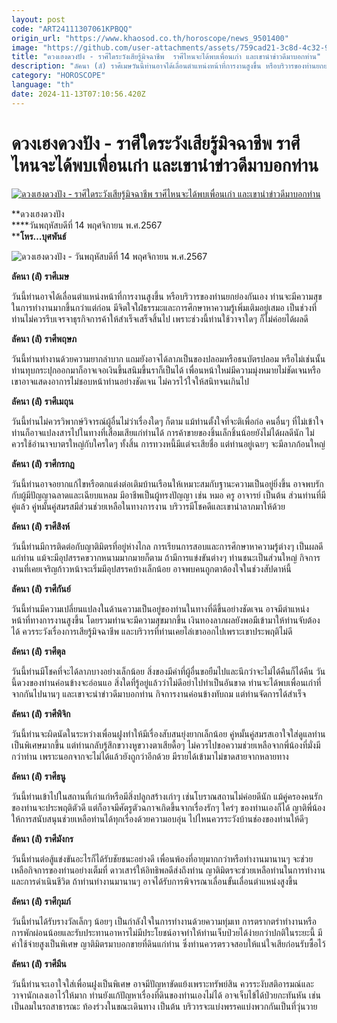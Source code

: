 ```yaml
---
layout: post
code: "ART24111307061KPBQQ"
origin_url: "https://www.khaosod.co.th/horoscope/news_9501400"
image: "https://github.com/user-attachments/assets/759cad21-3c8d-4c32-9cf3-08aa8eaf0c22"
title: "ดวงเฮงดวงปัง - ราศีใดระวังเสียรู้มิจฉาชีพ  ราศีไหนจะได้พบเพื่อนเก่า และเขานำข่าวดีมาบอกท่าน"
description: "ลัคนา (ลั) ราศีเมษวันนี้ท่านอาจได้เลื่อนตำแหน่งหน้าที่การงานสูงขึ้น หรือบริวารของท่านยกย่องกันเอง ท่านจะมีความสุขในการทำงานมากขึ้นกว่าแต่ก่อน"
category: "HOROSCOPE"
language: "th"
date: 2024-11-13T07:10:56.420Z
---
```


# ดวงเฮงดวงปัง - ราศีใดระวังเสียรู้มิจฉาชีพ  ราศีไหนจะได้พบเพื่อนเก่า และเขานำข่าวดีมาบอกท่าน

[![ดวงเฮงดวงปัง - ราศีใดระวังเสียรู้มิจฉาชีพ  ราศีไหนจะได้พบเพื่อนเก่า และเขานำข่าวดีมาบอกท่าน](https://www.khaosod.co.th/wpapp/uploads/2024/11/05-วันพฤหัส.jpg "ดวงเฮงดวงปัง - ราศีใดระวังเสียรู้มิจฉาชีพ  ราศีไหนจะได้พบเพื่อนเก่า และเขานำข่าวดีมาบอกท่าน")](https://www.khaosod.co.th/wpapp/uploads/2024/11/05-วันพฤหัส.jpg)

**ดวงเฮงดวงปัง  
****วันพฤหัสบดีที่ 14 พฤศจิกายน พ.ศ.2567  
****โหร…บุศพันธ์**

![ดวงเฮงดวงปัง - วันพฤหัสบดีที่ 14 พฤศจิกายน พ.ศ.2567](https://www.khaosod.co.th/wpapp/uploads/2024/11/005-วันพฤหัส.jpg)

**ลัคนา (ลั) ราศีเมษ**

วันนี้ท่านอาจได้เลื่อนตำแหน่งหน้าที่การงานสูงขึ้น หรือบริวารของท่านยกย่องกันเอง ท่านจะมีความสุขในการทำงานมากขึ้นกว่าแต่ก่อน มีจิตใจใฝ่ธรรมะและการศึกษาหาความรู้เพิ่มเติมอยู่เสมอ เป็นช่วงที่ท่านไม่ควรรีบเจรจาธุรกิจการค้าให้สำเร็จเสร็จสิ้นไป เพราะช่วงนี้ท่านใช้วาจาใดๆ ก็ไม่ค่อยได้ผลดี

**ลัคนา (ลั) ราศีพฤษภ**

วันนี้ท่านทำงานด้วยความยากลำบาก แถมยังอาจได้ลาภเป็นของปลอมหรือธนบัตรปลอม หรือไม่เช่นนั้นท่านทุบกระปุกออกมาก็อาจเจอเงินขึ้นสนิมขึ้นราก็เป็นได้ เพื่อนหน้าใหม่มีความมุ่งหมายไม่ชัดเจนหรือเขาอาจแสดงอาการไม่ชอบหน้าท่านอย่างชัดเจน ไม่ควรไว้ใจให้สนิทจนเกินไป

**ลัคนา (ลั) ราศีเมถุน**

วันนี้ท่านไม่ควรวิพากษ์วิจารณ์ผู้อื่นไม่ว่าเรื่องใดๆ ก็ตาม แม้ท่านตั้งใจที่จะติเพื่อก่อ คนอื่นๆ ที่ไม่เข้าใจท่านก็อาจแปลงสารไปในทางที่เสื่อมเสียแก่ท่านได้ การค้าขายของชิ้นเล็กชิ้นน้อยยังไม่ได้ผลดีนัก ไม่ควรใช้อำนาจบาตรใหญ่กับใครใดๆ ทั้งสิ้น การทวงหนี้มีแต่จะเสียชื่อ แต่ท่านอยู่เฉยๆ จะมีลาภก้อนใหญ่

**ลัคนา (ลั) ราศีกรกฎ**

วันนี้ท่านอาจอยากแก้ไขหรือตกแต่งต่อเติมบ้านเรือนให้เหมาะสมกับฐานะความเป็นอยู่ยิ่งขึ้น อาจพบรักกับผู้มีปัญญาฉลาดและเฉียบแหลม มีอาชีพเป็นผู้ทรงปัญญา เช่น หมอ ครู อาจารย์ เป็นต้น ส่วนท่านที่มีคู่แล้ว คู่หมั้นคู่สมรสมีส่วนช่วยเหลือในทางการงาน บริวารมีโชคดีและเขานำลาภมาให้ด้วย

**ลัคนา (ลั) ราศีสิงห์**

วันนี้ท่านมีการติดต่อกับญาติมิตรที่อยู่ห่างไกล การเรียนการสอบและการศึกษาหาความรู้ต่างๆ เป็นผลดีแก่ท่าน แม้จะมีอุปสรรคขวากหนามมากมายก็ตาม ถ้ามีการแข่งขันต่างๆ ท่านชนะเป็นส่วนใหญ่ กิจการงานที่เคยเจริญก้าวหน้าจะเริ่มมีอุปสรรคบ้างเล็กน้อย อาจพบคนถูกตาต้องใจในช่วงสัปดาห์นี้

**ลัคนา (ลั) ราศีกันย์**

วันนี้ท่านมีความเปลี่ยนแปลงในด้านความเป็นอยู่ของท่านในทางที่ดีขึ้นอย่างชัดเจน อาจมีตำแหน่งหน้าที่ทางการงานสูงขึ้น โดยรวมท่านจะมีความสุขมากขึ้น เงินทองลาภผลยังพอมีเข้ามาให้ท่านจับต้องได้ ควรระวังเรื่องการเสียรู้มิจฉาชีพ และบริวารที่ท่านเคยไล่เขาออกไปเพราะเขาประพฤติไม่ดี

**ลัคนา (ลั) ราศีตุล**

วันนี้ท่านมีโชคที่จะได้ลาภบางอย่างเล็กน้อย สิ่งของมีค่าที่ผู้อื่นขอยืมไปและนึกว่าจะไม่ได้คืนก็ได้คืน วันนี้ดวงของท่านค่อนข้างจะอ่อนแอ สิ่งใดที่รู้อยู่แล้วว่าไม่ดีอย่าไปทำเป็นอันขาด ท่านจะได้พบเพื่อนเก่าที่จากกันไปนานๆ และเขาจะนำข่าวดีมาบอกท่าน กิจการงานค่อนข้างทับถม แต่ท่านจัดการได้สำเร็จ

**ลัคนา (ลั) ราศีพิจิก**

วันนี้ท่านจะผิดนัดในระหว่างเพื่อนฝูงทำให้มีเรื่องสับสนยุ่งยากเล็กน้อย คู่หมั้นคู่สมรสเอาใจใส่ดูแลท่านเป็นพิเศษมากขึ้น แต่ท่านกลับรู้สึกขวางหูขวางตาเสียดื้อๆ ไม่ควรไปขอความช่วยเหลือจากพี่น้องที่มั่งมีกว่าท่าน เพราะนอกจากจะไม่ได้แล้วยังถูกว่าอีกด้วย มีรายได้เข้ามาไม่ขาดสายจากหลายทาง

**ลัคนา (ลั) ราศีธนู**

วันนี้ท่านเข้าไปในสถานที่เก่าแก่หรือมีสิ่งปลูกสร้างเก่าๆ เช่นโบราณสถานไม่ค่อยดีนัก แม้คู่ครองคนรักของท่านจะประพฤติตัวดี แต่ก็อาจมีศัตรูตัวฉกาจเกิดขึ้นจากเรื่องรักๆ ใคร่ๆ ของท่านเองก็ได้ ญาติพี่น้องให้การสนับสนุนช่วยเหลือท่านได้ทุกเรื่องด้วยความอบอุ่น ไปไหนควรระวังบ้านช่องของท่านให้ดีๆ

**ลัคนา (ลั) ราศีมังกร**

วันนี้ท่านต่อสู้แข่งขันอะไรก็ได้รับชัยชนะอย่างดี เพื่อนพ้องที่อายุมากกว่าหรือทำงานมานานๆ จะช่วยเหลือกิจการของท่านอย่างเต็มที่ ดาวเสาร์ให้อิทธิพลดีส่งถึงท่าน ญาติมิตรจะช่วยเหลือท่านในการทำงานและการดำเนินชีวิต ถ้าท่านทำงานมานานๆ อาจได้รับการพิจารณาเลื่อนขั้นเลื่อนตำแหน่งสูงขึ้น

**ลัคนา (ลั) ราศีกุมภ์**

วันนี้ท่านได้รับรางวัลเล็กๆ น้อยๆ เป็นกำลังใจในการทำงานด้วยความทุ่มเท การตรากตรำทำงานหรือการพักผ่อนน้อยและรับประทานอาหารไม่มีประโยชน์อาจทำให้ท่านเจ็บป่วยได้ง่ายกว่าปกติในระยะนี้ มีค่าใช้จ่ายสูงเป็นพิเศษ ญาติมิตรมาบอกขายที่ดินแก่ท่าน ซึ่งท่านควรตรวจสอบให้แน่ใจเสียก่อนรับซื้อไว้

**ลัคนา (ลั) ราศีมีน**

วันนี้ท่านจะเอาใจใส่เพื่อนฝูงเป็นพิเศษ อาจมีปัญหาขัดแย้งเพราะทรัพย์สิน ควรระงับสติอารมณ์และวาจานักเลงเอาไว้ให้มาก ท่านยังแก้ปัญหาเรื่องที่ดินของท่านเองไม่ได้ อาจเจ็บไข้ได้ป่วยกะทันหัน เช่น เป็นลมในรถสาธารณะ ท้องร่วงในขณะเดินทาง เป็นต้น บริวารจะแบ่งพรรคแบ่งพวกกันเป็นที่วุ่นวาย